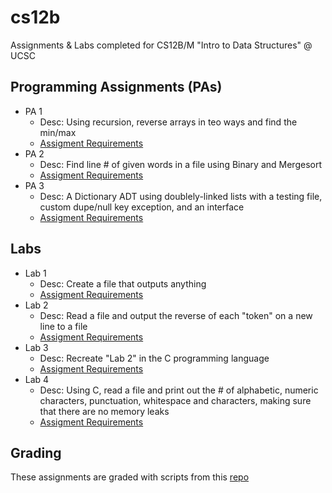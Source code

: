 # cs12b
Assignments &amp; Labs completed for CS12B/M "Intro to Data Structures" @ UCSC

## Programming Assignments (PAs)

  - PA 1
    - Desc: Using recursion, reverse arrays in teo ways and find the min/max
    - [Assigment Requirements](https://classes.soe.ucsc.edu/cmps012b/Winter18/pa1.pdf)
  - PA 2
    - Desc: Find line # of given words in a file using Binary and Mergesort
    - [Assigment Requirements](https://classes.soe.ucsc.edu/cmps012b/Winter18/pa2.pdf)
  - PA 3
    - Desc: A Dictionary ADT using doublely-linked lists with a testing file, custom dupe/null key exception, and an interface
    - [Assigment Requirements](https://classes.soe.ucsc.edu/cmps012b/Winter18/pa3.pdf)

## Labs

  - Lab 1
    - Desc: Create a file that outputs anything
    - [Assigment Requirements](https://classes.soe.ucsc.edu/cmps012b/Winter18/lab1.pdf)
  - Lab 2
    - Desc: Read a file and output the reverse of each "token" on a new line to a file
    - [Assigment Requirements](https://classes.soe.ucsc.edu/cmps012b/Winter18/lab2.pdf)
  - Lab 3
    - Desc: Recreate "Lab 2" in the C programming language
    - [Assigment Requirements](https://classes.soe.ucsc.edu/cmps012b/Winter18/lab3.pdf)
  - Lab 4
    - Desc: Using C, read a file and print out the # of alphabetic, numeric characters, punctuation, whitespace and characters, making sure that there are no memory leaks
    - [Assigment Requirements](https://classes.soe.ucsc.edu/cmps012b/Winter18/lab4.pdf)


## Grading
These assignments are graded with scripts from this [repo](https://github.com/legendddhgf/cmps012b-pt.w18.grading)
